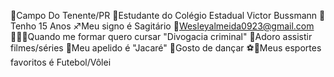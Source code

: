 📍Campo Do Tenente/PR
🎒Estudante do Colégio Estadual Victor Bussmann
🎈Tenho 15 Anos 
♐Meu signo é Sagitário
📧Wesleyalmeida0923@gmail.com
🧑🏻‍🎓Quando me formar quero cursar "Divogacia criminal"
🎥Adoro assistir filmes/séries
🐊Meu apelido é "Jacaré"
🤪Gosto de dançar
⚽🏐Meus esportes favoritos é Futebol/Vôlei


